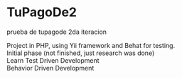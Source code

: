 # TuPagoDe2
prueba de tupagode 2da iteracion  

Project in PHP, using Yii framework and Behat for testing.    
Initial phase (not finished, just research was done)  
Learn Test Driven Development    
      Behavior Driven Development    
 


